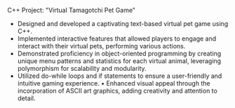 C++ Project: "Virtual Tamagotchi Pet Game"
-	Designed and developed a captivating text-based virtual pet game using C++.
-	Implemented interactive features that allowed players to engage and interact with their virtual pets, performing various actions.
-	Demonstrated proficiency in object-oriented programming by creating unique menu patterns and statistics for each virtual animal, leveraging polymorphism for scalability and modularity.
-	Utilized do-while loops and if statements to ensure a user-friendly and intuitive gaming experience.
•	Enhanced visual appeal through the incorporation of ASCII art graphics, adding creativity and attention to detail.

